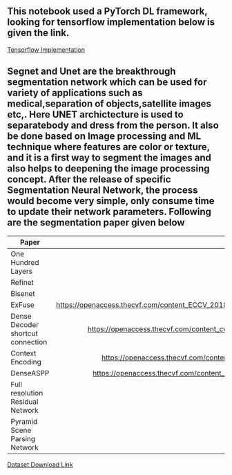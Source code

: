 ## This notebook used a PyTorch DL framework, looking for tensorflow implementation below is given the link.

[Tensorflow Implementation](https://github.com/GeorgeSeif)




## Segnet and Unet are the breakthrough segmentation network which can be used for variety of applications such as medical,separation of objects,satellite images etc,. Here UNET archictecture is used to separatebody and dress from the person. It also be done based on Image processing and ML technique where features are color or texture, and it is a first way to segment the images and also helps to deepening the image processing concept. After the release of specific Segmentation Neural Network, the process would become very simple, only consume time to update their network parameters. Following are the segmentation paper given below

| Paper                             | Link                                                                                                             |
| --------------------------------  | ---------------------------------------------------------------------------------------------------------------: |
| One Hundred Layers                | https://arxiv.org/pdf/1611.09326.pdf                                                                             |
| Refinet                           | https://arxiv.org/pdf/1611.06612.pdf                                                                             |
| Bisenet                           | https://arxiv.org/pdf/1808.00897v1.pdf                                                                           |
| ExFuse                            | https://openaccess.thecvf.com/content_ECCV_2018/papers/Zhenli_Zhang_ExFuse_Enhancing_Feature_ECCV_2018_paper.pdf |
| Dense Decoder shortcut connection | https://openaccess.thecvf.com/content_cvpr_2018/papers/Bilinski_Dense_Decoder_Shortcut_CVPR_2018_paper.pdf       |
| Context Encoding                  | https://openaccess.thecvf.com/content_cvpr_2018/papers/Zhang_Context_Encoding_for_CVPR_2018_paper.pdf            |
| DenseASPP                         | https://openaccess.thecvf.com/content_cvpr_2018/papers/Yang_DenseASPP_for_Semantic_CVPR_2018_paper.pdf           |
| Full resolution Residual Network  | https://arxiv.org/pdf/1611.08323.pdf                                                                             |
| Pyramid Scene Parsing Network     | https://arxiv.org/pdf/1612.01105.pdf                                                                             |

[Dataset Download Link](https://www.kaggle.com/c/imaterialist-fashion-2019-FGVC6)
